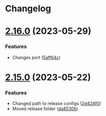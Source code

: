 # Changelog



# [2.16.0](https://github.com/KevinFernandoNT/semantic-versioning/compare/v2.15.0...v2.16.0) (2023-05-29)


### Features

* Changes port ([5aff64c](https://github.com/KevinFernandoNT/semantic-versioning/commit/5aff64c7966da3098d5134b31144df7060e46dbf))

# [2.15.0](https://github.com/KevinFernandoNT/semantic-versioning/compare/v2.14.0...v2.15.0) (2023-05-22)


### Features

* Changed path to release configs ([2d424f0](https://github.com/KevinFernandoNT/semantic-versioning/commit/2d424f05dfed90de973dd26e21416c18d4f244e1))
* Moved release folder ([da8530b](https://github.com/KevinFernandoNT/semantic-versioning/commit/da8530b11774b10758c9305efaf464e0c2b817b9))
